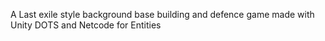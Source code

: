 A Last exile style background base building and defence game made with Unity DOTS and Netcode for Entities
